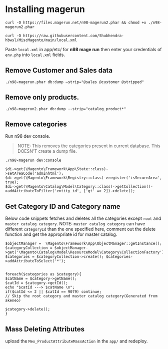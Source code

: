 # Installing magerun
`curl -O https://files.magerun.net/n98-magerun2.phar && chmod +x ./n98-magerun2.phar`


 `curl -O https://raw.githubusercontent.com/Shubhendra-hbwsl/MiscMagento/main/local.xml`

Paste `local.xml` in app/etc/ for **n98 mage run**
then enter your credentials of `env.php` into `local.xml` fields.

## Remove Customer and Sales data
`./n98-magerun.phar db:dump –strip="@sales @customer @stripped"`

## Remove only products.
`./n98-magerun2.phar db:dump --strip="catalog_product*"`

## Remove categories
Run n98 dev console.

> NOTE: This removes the categories present in current database. This DOESN'T create a dump file.

`./n98-magerun dev:console`

```
$di->get(\Magento\Framework\App\State::class)->setAreaCode('adminhtml');
$di->get(\Magento\Framework\Registry::class)->register('isSecureArea', true);
$di->get(\Magento\Catalog\Model\Category::class)->getCollection()->addAttributeToFilter('entity_id', ['gt' => 2])->delete();
```

## Get Category ID and Category name
Below code snippets fetches and deletes all the categories except `root` and `master catalog category`.
NOTE: `master catalog category` can have different `categoryId` than the one specified here, comment out the delete function and get the appropriate id for master catalog.
```
$objectManager =  \Magento\Framework\App\ObjectManager::getInstance();
$categoryCollection = $objectManager->get('\Magento\Catalog\Model\ResourceModel\Category\CollectionFactory'); $categories = $categoryCollection->create(); $categories->addAttributeToSelect('*');


foreach($categories as $category){
$catName = $category->getName();
$catId = $category->getId();
echo "$catId ---> $catName \n";
if($catId <= 2 || $catId == 9079) continue;
// Skip the root category and master catalog category(Generated from akeneo)

$category->delete();
}

```
## Mass Deleting Attributes

upload the `Mex_ProductAttributeMassAction` in the `app/` and redeploy.
